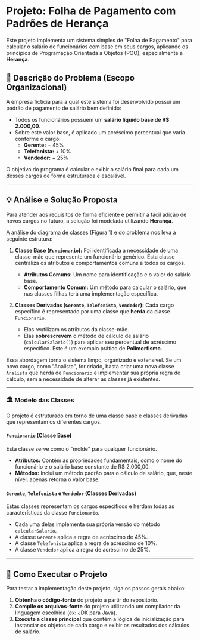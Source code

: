 # Projeto: Folha de Pagamento com Padrões de Herança

Este projeto implementa um sistema simples de "Folha de Pagamento" para calcular o salário de funcionários com base em seus cargos, aplicando os princípios de Programação Orientada a Objetos (POO), especialmente a **Herança**.

## 📝 Descrição do Problema (Escopo Organizacional)

A empresa fictícia para a qual este sistema foi desenvolvido possui um padrão de pagamento de salário bem definido:
- Todos os funcionários possuem um **salário líquido base de R$ 2.000,00**.
- Sobre este valor base, é aplicado um acréscimo percentual que varia conforme o cargo:
  - **Gerente:** + 45%
  - **Telefonista:** + 10%
  - **Vendedor:** + 25%

O objetivo do programa é calcular e exibir o salário final para cada um desses cargos de forma estruturada e escalável.

---

## 💡 Análise e Solução Proposta

Para atender aos requisitos de forma eficiente e permitir a fácil adição de novos cargos no futuro, a solução foi modelada utilizando **Herança**.

A análise do diagrama de classes (Figura 1) e do problema nos leva à seguinte estrutura:

1.  **Classe Base (`Funcionario`):** Foi identificada a necessidade de uma classe-mãe que represente um funcionário genérico. Esta classe centraliza os atributos e comportamentos comuns a todos os cargos.
    -   **Atributos Comuns:** Um nome para identificação e o valor do salário base.
    -   **Comportamento Comum:** Um método para calcular o salário, que nas classes filhas terá uma implementação específica.

2.  **Classes Derivadas (`Gerente`, `Telefonista`, `Vendedor`):** Cada cargo específico é representado por uma classe que **herda** da classe `Funcionario`.
    -   Elas reutilizam os atributos da classe-mãe.
    -   Elas **sobrescrevem** o método de cálculo de salário (`calcularSalario()`) para aplicar seu percentual de acréscimo específico. Este é um exemplo prático de **Polimorfismo**.

Essa abordagem torna o sistema limpo, organizado e extensível. Se um novo cargo, como "Analista", for criado, basta criar uma nova classe `Analista` que herda de `Funcionario` e implementar sua própria regra de cálculo, sem a necessidade de alterar as classes já existentes.

---

### 🏛️ Modelo das Classes

O projeto é estruturado em torno de uma classe base e classes derivadas que representam os diferentes cargos.

#### **`Funcionario` (Classe Base)**
Esta classe serve como o "molde" para qualquer funcionário.
-   **Atributos:** Contém as propriedades fundamentais, como o nome do funcionário e o salário base constante de R$ 2.000,00.
-   **Métodos:** Inclui um método padrão para o cálculo de salário, que, neste nível, apenas retorna o valor base.

#### **`Gerente`, `Telefonista` e `Vendedor` (Classes Derivadas)**
Estas classes representam os cargos específicos e herdam todas as características da classe `Funcionario`.
-   Cada uma delas implementa sua própria versão do método `calcularSalario`.
-   A classe `Gerente` aplica a regra de acréscimo de 45%.
-   A classe `Telefonista` aplica a regra de acréscimo de 10%.
-   A classe `Vendedor` aplica a regra de acréscimo de 25%.

---

## 🚀 Como Executar o Projeto

Para testar a implementação deste projeto, siga os passos gerais abaixo:

1.  **Obtenha o código-fonte** do projeto a partir do repositório.
2.  **Compile os arquivos-fonte** do projeto utilizando um compilador da linguagem escolhida (ex: JDK para Java).
3.  **Execute a classe principal** que contém a lógica de inicialização para instanciar os objetos de cada cargo e exibir os resultados dos cálculos de salário.

